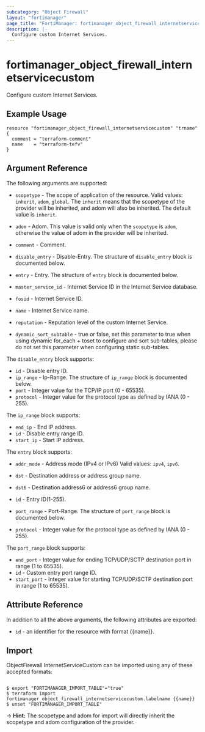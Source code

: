 ```yaml
---
subcategory: "Object Firewall"
layout: "fortimanager"
page_title: "FortiManager: fortimanager_object_firewall_internetservicecustom"
description: |-
  Configure custom Internet Services.
---
```


# fortimanager_object_firewall_internetservicecustom
Configure custom Internet Services.

## Example Usage

```hcl
resource "fortimanager_object_firewall_internetservicecustom" "trname" {
  comment = "terraform-comment"
  name    = "terraform-tefv"
}
```

## Argument Reference


The following arguments are supported:

* `scopetype` - The scope of application of the resource. Valid values: `inherit`, `adom`, `global`. The `inherit` means that the scopetype of the provider will be inherited, and adom will also be inherited. The default value is `inherit`.
* `adom` - Adom. This value is valid only when the `scopetype` is `adom`, otherwise the value of adom in the provider will be inherited.

* `comment` - Comment.
* `disable_entry` - Disable-Entry. The structure of `disable_entry` block is documented below.
* `entry` - Entry. The structure of `entry` block is documented below.
* `master_service_id` - Internet Service ID in the Internet Service database.
* `fosid` - Internet Service ID.
* `name` - Internet Service name.
* `reputation` - Reputation level of the custom Internet Service.
* `dynamic_sort_subtable` - true or false, set this parameter to true when using dynamic for_each + toset to configure and sort sub-tables, please do not set this parameter when configuring static sub-tables.

The `disable_entry` block supports:

* `id` - Disable entry ID.
* `ip_range` - Ip-Range. The structure of `ip_range` block is documented below.
* `port` - Integer value for the TCP/IP port (0 - 65535).
* `protocol` - Integer value for the protocol type as defined by IANA (0 - 255).

The `ip_range` block supports:

* `end_ip` - End IP address.
* `id` - Disable entry range ID.
* `start_ip` - Start IP address.

The `entry` block supports:

* `addr_mode` - Address mode (IPv4 or IPv6) Valid values: `ipv4`, `ipv6`.

* `dst` - Destination address or address group name.
* `dst6` - Destination address6 or address6 group name.
* `id` - Entry ID(1-255).
* `port_range` - Port-Range. The structure of `port_range` block is documented below.
* `protocol` - Integer value for the protocol type as defined by IANA (0 - 255).

The `port_range` block supports:

* `end_port` - Integer value for ending TCP/UDP/SCTP destination port in range (1 to 65535).
* `id` - Custom entry port range ID.
* `start_port` - Integer value for starting TCP/UDP/SCTP destination port in range (1 to 65535).


## Attribute Reference

In addition to all the above arguments, the following attributes are exported:
* `id` - an identifier for the resource with format {{name}}.

## Import

ObjectFirewall InternetServiceCustom can be imported using any of these accepted formats:
```

$ export "FORTIMANAGER_IMPORT_TABLE"="true"
$ terraform import fortimanager_object_firewall_internetservicecustom.labelname {{name}}
$ unset "FORTIMANAGER_IMPORT_TABLE"
```
-> **Hint:** The scopetype and adom for import will directly inherit the scopetype and adom configuration of the provider.
